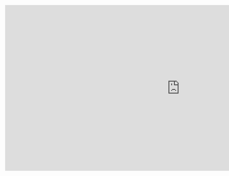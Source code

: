 <html>
  <head>
    <title>Shopping Trends | Dashboard</title>
  </head>
  <iframe title="ShoppingTrends" width="1140" height="541.25" src="https://app.powerbi.com/reportEmbed?reportId=195db592-a595-4d37-8903-f5f007602bdd&autoAuth=true&ctid=c674c489-77bc-4e60-b365-b6cd72e47056" frameborder="0" allowFullScreen="true"></iframe>
</html>
